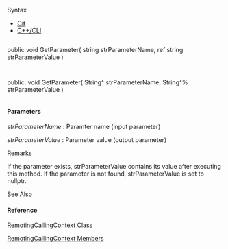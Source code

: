 Syntax

* [C#](#i-syntax-CS)
* [C++/CLI](#i-syntax-CPP2005)

```
```
public void GetParameter( 
   string strParameterName,
   ref string strParameterValue
)
```
```

```
```
public:
void GetParameter( 
   String^ strParameterName,
   String^% strParameterValue
)
```
```

#### Parameters

*strParameterName*
:   Paramter name (input parameter)

*strParameterValue*
:   Parameter value (output parameter)

Remarks

If the parameter exists, strParameterValue contains its value after executing this method. If the parameter is not found, strParameterValue is set to nullptr.



See Also

#### Reference

[RemotingCallingContext Class](Eplan.EplApi.AFu~Eplan.EplApi.RemoteServer.RemotingCallingContext.html)
  
[RemotingCallingContext Members](Eplan.EplApi.AFu~Eplan.EplApi.RemoteServer.RemotingCallingContext_members.html)